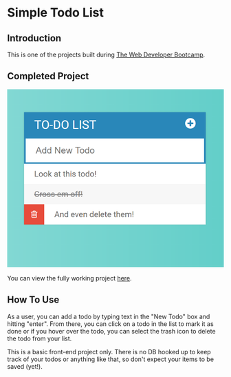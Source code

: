 # Simple Todo List

## Introduction

This is one of the projects built during [The Web Developer Bootcamp](https://www.udemy.com/the-web-developer-bootcamp/).

## Completed Project

![Alt text](https://github.com/DrewcHarris/Todo_List/blob/master/screenshot.png?raw=true)

You can view the fully working project [here](http://codepen.io/drewharris/full/oWvNpB/).

## How To Use
As a user, you can add a todo by typing text in the "New Todo" box and hitting "enter".  From there, you can click on a todo in the list to mark it as done or if you hover over the todo, you can select the trash icon to delete the todo from your list.

This is a basic front-end project only.  There is no DB hooked up to keep track of your todos or anything like that, so don't expect your items to be saved (yet!).

